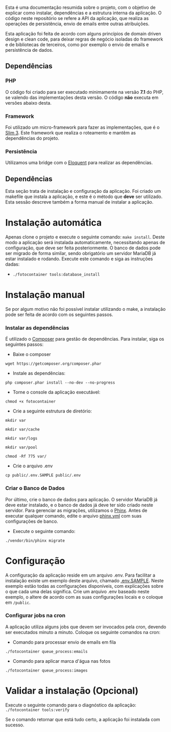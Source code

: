 Esta é uma documentação resumida sobre o projeto, com o objetivo de explicar como instalar, dependências e a estrutura interna da aplicação. O código neste repositório se refere a API da aplicação, que realiza as operações de persistência, envio de emails entre outras atribuições.

Esta aplicação foi feita de acordo com alguns princípios de domain driven design e clean code, para deixar regras de negócio isoladas do framework e de bibliotecas de terceiros, como por exemplo o envio de emails e persistência de dados.

## Dependências

### PHP
O código foi criado para ser executado minimamente na versão **7.1** do PHP, se valendo das implementações desta versão. O código **não** executa em versões abaixo desta. 

### Framework
Foi utilizado um micro-framework para fazer as implementações, que é o [Slim 3](https://www.slimframework.com/docs/). Este framework que realiza o roteamento e mantêm as dependências do projeto.

### Persistência
Utilizamos uma bridge com o [Eloquent](https://laravel.com/docs/5.5/eloquent) para realizar as dependências.

## Dependências

Esta seção trata de instalação e configuração da aplicação. Foi criado um makefile que instala a aplicação, e este é o método que **deve** ser utilizado. Esta sessão descreve também a forma manual de instalar a aplicação.

# Instalação automática

Apenas clone o projeto e execute o seguinte comando: `make install`. Deste modo a aplicação será instalada automaticamente, necessitando apenas de configuração, que deve ser feita posteriormente. O banco de dados pode ser migrado de forma similar, sendo obrigatório um servidor MariaDB já estar instalado e rodando. Execute este comando e siga as instruções dadas:

* `./fotocontainer tools:database_install` 

# Instalação manual

Se por algum motivo não foi possível instalar utilizando o make, a instalação pode ser feita de acordo com os seguintes passos.

### Instalar as dependências

É utilizado o [Composer](https://getcomposer.org/download/) para gestão de dependências. Para instalar, siga os seguintes passos:

* Baixe o composer

`wget https://getcomposer.org/composer.phar`

* Instale as dependências:

`php composer.phar install --no-dev --no-progress`

* Torne o console da aplicação executável:

`chmod +x fotocontainer`

* Crie a seguinte estrutura de diretório:

`mkdir var`

`mkdir var/cache`

`mkdir var/logs`

`mkdir var/pool`

`chmod -Rf 775 var/`

* Crie o arquivo .env

`cp public/.env.SAMPLE public/.env`

### Criar o Banco de Dados

Por último, crie o banco de dados para aplicação. O servidor MariaDB já deve estar instalado, e o banco de dados já deve ter sido criado neste servidor. Para gerenciar as migrações, utilizamos o [Phinx](https://phinx.org/). Antes de executar qualquer comando, edite o arquivo [phinx.yml](https://github.com/luizfsnunes/photocontainer-api/blob/master/phinx.yml) com suas configurações de banco.

* Execute o seguinte comando:

`./vendor/bin/phinx migrate`

# Configuração

A configuração da aplicação reside em um arquivo .env. Para facilitar a instalação existe um exemplo deste arquivo, chamado [.env.SAMPLE](https://github.com/luizfsnunes/photocontainer-api/blob/master/public/.env.SAMPLE). Neste exemplo estão todas as configurações disponíveis, com explicações sobre o que cada uma delas significa. Crie um arquivo .env baseado neste exemplo, o altere de acordo com as suas configurações locais e o coloque em `/public`.

### Configurar jobs na cron

A aplicação utiliza alguns jobs que devem ser invocados pela cron, devendo ser executados minuto a minuto. Coloque os seguinte comandos na cron:

* Comando para processar envio de emails em fila

`./fotocontainer queue_process:emails`

* Comando para aplicar marca d'água nas fotos

`./fotocontainer queue_process:images`

# Validar a instalação (Opcional)

Execute o seguinte comando para o diagnóstico da aplicação:
`./fotocontainer tools:verify`

Se o comando retornar que está tudo certo, a aplicação foi instalada com sucesso.
 
